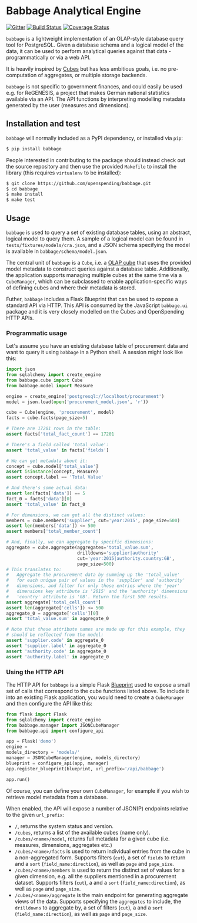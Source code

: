 # Babbage Analytical Engine

[![Gitter](https://img.shields.io/gitter/room/openspending/chat.svg)](https://gitter.im/openspending/chat)
[![Build Status](https://travis-ci.org/openspending/babbage.svg?branch=master)](https://travis-ci.org/openspending/babbage)
[![Coverage Status](https://coveralls.io/repos/openspending/babbage/badge.svg?branch=master&service=github)](https://coveralls.io/github/openspending/babbage?branch=master)

``babbage`` is a lightweight implementation of an OLAP-style database
query tool for PostgreSQL. Given a database schema and a logical model
of the data, it can be used to perform analytical queries against that
data - programmatically or via a web API.

It is heavily inspired by [Cubes](http://cubes.databrewery.org/) but
has less ambitious goals, i.e. no pre-computation of aggregates, or
multiple storage backends.

``babbage`` is not specific to government finances, and could easily be used e.g. for ReGENESIS, a project that makes German national statistics available via an API. The API functions by interpreting modelling metadata generated by the user (measures and dimensions).

## Installation and test

``babbage`` will normally included as a PyPI dependency, or installed via
``pip``:

```bash
$ pip install babbage
```

People interested in contributing to the package should instead check out the
source repository and then use the provided ``Makefile`` to install the
library (this requires ``virtualenv`` to be installed):

```bash
$ git clone https://github.com/openspending/babbage.git
$ cd babbage
$ make install
$ make test
```

## Usage

``babbage`` is used to query a set of existing database tables, using an 
abstract, logical model to query them. A sample of a logical model can be
found in ``tests/fixtures/models/cra.json``, and a JSON schema specifying
the model is available in ``babbage/schema/model.json``.

The central unit of ``babbage`` is a ``Cube``, i.e. a [OLAP cube](https://en.wikipedia.org/wiki/OLAP_cube) that uses the provided model metadata to construct queries 
against a database table. Additionally, the application supports managing
multiple cubes at the same time via a ``CubeManager``, which can be
subclassed to enable application-specific ways of defining cubes and where
their metadata is stored.

Futher, ``babbage`` includes a Flask Blueprint that can be used to expose
a standard API via HTTP. This API is consumed by the JavaScript ``babbage.ui``
package and it is very closely modelled on the Cubes and OpenSpending HTTP
APIs.

### Programmatic usage

Let's assume you have an existing database table of procurement data and
want to query it using ``babbage`` in a Python shell. A session might look
like this:

```python
import json
from sqlalchemy import create_engine
from babbage.cube import Cube
from babbage.model import Measure

engine = create_engine('postgresql://localhost/procurement')
model = json.load(open('procurement_model.json', 'r'))

cube = Cube(engine, 'procurement', model)
facts = cube.facts(page_size=5)

# There are 17201 rows in the table:
assert facts['total_fact_count'] == 17201

# There's a field called 'total_value':
assert 'total_value' in facts['fields']

# We can get metadata about it:
concept = cube.model['total_value']
assert isinstance(concept, Measure)
assert concept.label == 'Total Value'

# And there's some actual data:
assert len(facts['data']) == 5
fact_0 = facts['data'][0]
assert 'total_value' in fact_0

# For dimensions, we can get all the distinct values:
members = cube.members('supplier', cut='year:2015', page_size=500)
assert len(members['data']) <= 500
assert members['total_member_count']

# And, finally, we can aggregate by specific dimensions:
aggregate = cube.aggregate(aggregates='total_value.sum',
                           drilldowns='supplier|authority'
                           cut='year:2015|authority.country:GB',
                           page_size=500)
# This translates to: 
#   Aggregate the procurement data by summing up the 'total_value'
#   for each unique pair of values in the 'supplier' and 'authority'
#   dimensions, and filter for only those entries where the 'year'
#   dimensions key attribute is '2015' and the 'authority' dimensions
#   'country' attribute is 'GB'. Return the first 500 results.
assert aggregate['total_cell_count']
assert len(aggregate['cells']) <= 500
aggregate_0 = aggregate['cells'][0]
assert 'total_value.sum' in aggregate_0

# Note that these attribute names are made up for this example, they
# should be reflected from the model:
assert 'supplier.code' in aggregate_0
assert 'supplier.label' in aggregate_0
assert 'authority.code' in aggregate_0
assert 'authority.label' in aggregate_0
```

### Using the HTTP API

The HTTP API for ``babbage`` is a simple Flask [Blueprint](http://flask.pocoo.org/docs/latest/blueprints/) used to expose a small set of calls that correspond to
the cube functions listed above. To include it into an existing Flask
application, you would need to create a ``CubeManager`` and then
configure the API like this: 

```python
from flask import Flask
from sqlalchemy import create_engine
from babbage.manager import JSONCubeManager
from babbage.api import configure_api

app = Flask('demo')
engine = 
models_directory = 'models/'
manager = JSONCubeManager(engine, models_directory)
blueprint = configure_api(app, manager)
app.register_blueprint(blueprint, url_prefix='/api/babbage')

app.run()
```

Of course, you can define your own ``CubeManager``, for example if
you wish to retrieve model metadata from a database.

When enabled, the API will expose a number of JSON(P) endpoints
relative to the given ``url_prefix``:

* ``/``, returns the system status and version.
* ``/cubes``, returns a list of the available cubes (name only).
* ``/cubes/<name>/model``, returns full metadata for a given 
  cube (i.e. measures, dimensions, aggregates etc.)
* ``/cubes/<name>/facts`` is used to return individual entries from
  the cube in a non-aggregated form. Supports filters (``cut``), a
  set of ``fields`` to return and a ``sort`` (``field_name:direction``),
  as well as ``page`` and ``page_size``.
* ``/cubes/<name>/members`` is used to return the distinct set of 
  values for a given dimension, e.g. all the suppliers mentioned in
  a procurement dataset. Supports filters (``cut``), a and a ``sort``
  (``field_name:direction``), as well as ``page`` and ``page_size``.
* ``/cubes/<name>/aggregate`` is the main endpoint for generating 
  aggregate views of the data. Supports specifying the ``aggregates``
  to include, the ``drilldowns`` to aggregate by, a set of filters
  (``cut``), a and a ``sort`` (``field_name:direction``), as well
  as ``page`` and ``page_size``.
 
